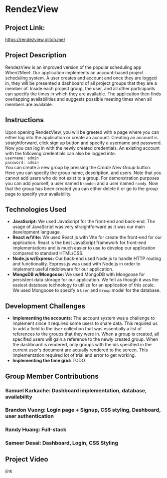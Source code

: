 # RendezView

## Project Link: 
https://rendezview.glitch.me/

## Project Description
RendezView is an improved version of the popular scheduling app When2Meet.
Our application implements an account-based project scheduling system. A user
creates and account and once they are logged in, they will be presented a dashboard
of all project groups that they are a member of. Inside each project group, the 
user, and all other participants can specify the times in which they are available.
The application then finds overlapping availabilities and suggests possible meeting times
when all members are available. 

## Instructions
Upon opening RendezView, you will be greeted with a page where you can either
log into the application or create an account. Creating an account is straightforward,
click sign up button and specify a username and password. Now you can log in with the 
newly created credentials. An existing account with the following credentials can also be
logged into.
<br />
`username: admin`<br />
`password: admin`<br />
You can create a new group by pressing the _Create New Group_ button. Here you
can specify the group name, description, and users. Note that you cannot add users
who do not exist to a group. For demonstration purposes you can add yourself, a user
named `brandon` and a user named `randy`. Now that the group has been created you can 
either delete it or go to the group page to specify your availability.


## Technologies Used
- **JavaScript:** We used JavaScript for the front-end and back-end. The usage of JavaScript
was very straightforward as it was our main development language. 
- **React w/Vite:** We used React.js with Vite for create the front-end for our application. React
is the best JavaScript framework for front-end implementations and is much easier to use to 
develop our application compared to standard HTML/CSS.
- **Node.js w/Express:** Our back-end used Node.js to handle HTTP routing and functionality. Express.js
was used with Node.js in order to implement useful middleware for our application. 
- **MongoDB w/Mongoose:** We used MongoDB with Mongoose for persistent data storage for our 
application. We felt as though it was the easiest database technology to utilize for an application
of this scale. We used Mongoose to specify a `User` and `Group` model for the database.

## Development Challenges
- **Implementing the accounts:** The account system was a challenge to implement since it required some users
to share data. This required us to add a field to the `User` collection that was essentially a list of 
references to the groups that they were in. When a group is created, all specified users will gain a reference
to the newly created group. When the dashboard is rendered, only groups with the ids specified in the current user's
document are actually rendered to the screen. This implementation required lot of trial and error to get working. 
- **Implementing the time grid:** TODO

## Group Member Contributions
### Samuel Karkache: Dashboard implementation, database, availability
### Brandon Vuong: Login page + Signup, CSS styling, Dashboard, user authentication
### Randy Huang: Full-stack
### Sameer Desai: Dashboard, Login, CSS Styling

## Project Video
_link_